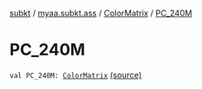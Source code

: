 [subkt](../../index.md) / [myaa.subkt.ass](../index.md) / [ColorMatrix](index.md) / [PC_240M](./-p-c_240-m.md)

# PC_240M

`val PC_240M: `[`ColorMatrix`](index.md) [(source)](https://github.com/Myaamori/SubKt/blob/0.1.13/src/main/kotlin/myaa/subkt/ass/parser.kt#L726)